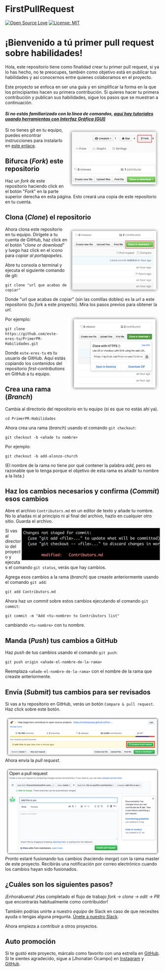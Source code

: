 # FirstPullRequest

[![Open Source Love](https://badges.frapsoft.com/os/v1/open-source.svg?v=103)](https://github.com/ellerbrock/open-source-badges/)
[![License: MIT](https://img.shields.io/badge/License-MIT-green.svg)](https://opensource.org/licenses/MIT)

# ¡Bienvenido a tú primer pull request sobre habilidades!
Hola, este repositorio tiene como finalidad crear tu primer pull request, si ya lo has hecho, no te preocupes, también como objetivo está en publicar tus habilidades y así conocernos entre quienes colaboramos en el proyecto.

Este proyecto se enfoca en ser una guía y en simplificar la forma en la que los principiantes hacen su primera contribución. Si quieres hacer tu primera contribución y publican sus habilidades, sigue los pasos que se muestran a continuación.

#### *Si no estás familiarizado con la línea de comandos, [aquí hay tutoriales usando herramientas con Interfaz Gráfica (GUI)]( #tutoriales-con-otras-herramientas )*

<img align="right" width="300" src="assets/fork.png" alt="fork de este repositorio" />

Si no tienes git en tu equipo, puedes encontrar instrucciones para instalarlo en [este enlace]( https://help.github.com/articles/set-up-git/ ).

## Bifurca (*Fork*) este repositorio

Haz un *fork* de este repositorio haciendo click en el botón "*Fork*" en la parte superior derecha en esta página.
Esto creará una copia de este repositorio en tu cuenta.

## Clona (*Clone*) el repositorio

<img align="right" width="300" src="assets/clone.png" alt="clonar este repositorio" />

Ahora clona este repositorio en tu equipo. Dirígete a tu cuenta de GitHub, haz click en el botón "*clone or download*" y luego haz click en el icono para *copiar al portapapeles*.

Abre tu consola o terminal y ejecuta el siguiente comando de git:

```
git clone "url que acabas de copiar"
```

Donde "url que acabas de copiar" (sin las comillas dobles) es la *url* a este repositorio (tu *fork* a este proyecto). Mira los pasos previos para obtener la *url*.

<img align="right" width="300" src="assets/copy-to-clipboard.png" alt="copiar URL al portapapeles" />

Por ejemplo:
```
git clone https://github.com/este-eres-tu/PrimerPR-Habilidades.git
```
Donde `este-eres-tu` es tu usuario de GitHub. Aquí estás copiando los contenidos del repositorio *first-contributions* en GitHub a tu equipo.

## Crea una rama (*Branch*)

Cambia al directorio del repositorio en tu equipo (si es que no estás ahí ya).

```
cd PrimerPR-Habilidades
```

Ahora crea una rama (*branch*) usando el comando  `git checkout`:
```
git checkout -b <añade tu nombre>
```

Por ejemplo:
```
git checkout -b add-alonzo-church
```
(El nombre de la rama no tiene por qué contener la palabra *add*, pero es razonable que lo tenga porque el objetivo de esta rama es añadir tu nombre a la lista.)

## Haz los cambios necesarios y confirma (*Commit*) esos cambios

Abre el archivo `Contributors.md` en un editor de texto y añade tu nombre. No lo añadas ni al principio ni al final del archivo, hazlo en cualquier otro sitio. Guarda el archivo.

<img align="right" width="450" src="assets/git-status.png" alt="git status" />

Si vas al directorio del proyecto y ejecutas el comando  `git status`, verás que hay cambios.

Agrega esos cambios a la rama (*branch*) que creaste anteriormente usando el comando `git add`:

```
git add Contributors.md
```

Ahora haz un *commit* sobre estos cambios ejecutando el comando `git commit`:
```
git commit -m "Add <tu-nombre> to Contributors list"
```
cambiando `<tu-nombre>` con tu nombre.

## Manda (*Push*) tus cambios a GitHub

Haz *push* de tus cambios usando el comando `git push`:
```
git push origin <añade-el-nombre-de-la-rama>
```
Reemplaza `<añade-el-nombre-de-la-rama>` con el nombre de la rama que creaste anteriormente.

## Envía (*Submit*) tus cambios para ser revisados

Si vas a tu repositorio en GitHub, verás un botón `Compare & pull request`. Haz click sobre este botón.

<img style="float: right;" src="assets/compare-and-pull.png" alt="crea una pull request" />

Ahora envía la *pull request*.

<img style="float: right;" src="assets/submit-pull-request.png" alt="enviar la pull request" />

Pronto estaré fusionando tus cambios (haciendo *merge*) con la rama master de este proyecto. Recibirás una notificación por correo electrónico cuando los cambios hayan sido fusionados.

## ¿Cuáles son los siguientes pasos?

¡Enhorabuena! ¡Has completado el flujo de trabajo *_fork -> clone -> edit -> PR_* que encontrarás habitualmente como contribuidor!

También podrías unirte a nuestro *equipo* de Slack en caso de que necesites ayuda o tengas alguna pregunta. [Únete a nuestro Slack](https://join.slack.com/t/primerpr-habilidades/shared_invite/enQtNzgxODU0OTEzNzE5LWFmMzIxM2Y4ZGIyNjY0MGM4Zjg5MzQ2YTMyMDU3MGVhY2M4ZWZmOTRkM2VkZGZjZGI4OTNhZTJhN2UxZDExOWM).

Ahora empieza a contribuir a otros proyectos.



## Auto promoción

Si te gustó este proyecto, márcalo como favorito con una estrella en [GitHub](https://github.com/jhonatanoc96/FirstPullRequest).
Si te sientes agradecido, sigue a [Jhonatan Ocampo] en
[Instagram](https://www.instagram.com/jhonatanocampoa/) y
[GitHub](https://github.com/jhonatanoc96).
